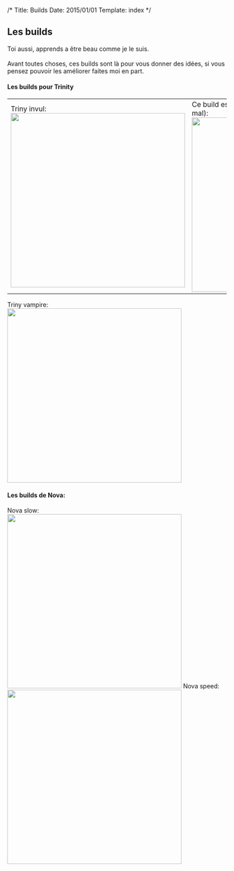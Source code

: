 /*
Title: Builds
Date: 2015/01/01
Template: index
*/

## Les builds

Toi aussi, apprends a être beau comme je le suis.<br/>
<br/>
Avant toutes choses, ces builds sont là pour vous donner des idées, si vous pensez pouvoir les améliorer faites moi en part.<br/>
<h4>Les builds pour Trinity</h4>
<table>
<tr>
<td>Triny invul:<br/>
<img src="http://images.akamai.steamusercontent.com/ugc/633105202512398985/34FB1AAEDC0EB4DFC6905A0BF439F8487A324B6D/"width=400px/></td>
<td>Ce build est à completer avec un penta (pour se faire mal):
<img src="http://images.akamai.steamusercontent.com/ugc/633105202512415687/E5E3C8CE968A987F7B8268608C0EA27CC252A1CA/"width=400px/></td>
</tr>
</table>
Triny vampire:<br/>
<img src="http://images.akamai.steamusercontent.com/ugc/633105202512397104/F988279623523356FFBFD926E5EB405F4E7494BB/"width=400px/>
<h4>Les builds de Nova:</h4>
Nova slow:</br>
<img src="http://images.akamai.steamusercontent.com/ugc/633105428903029611/92438CA63A8679B2D740BEDF51DB479D93F92F53/"width=400px/>
Nova speed:</br>
<img src="http://images.akamai.steamusercontent.com/ugc/633105428903032257/F769B880E19A64D650EE62745B5F5307A18B6463/"width=400px/>
